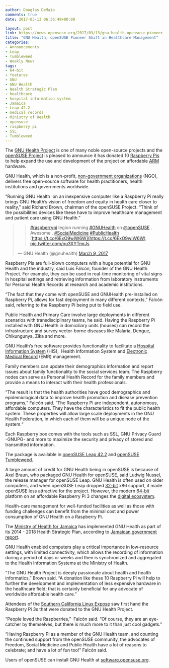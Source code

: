 ```yaml
---
author: Douglas DeMaio
comments: true
date: 2017-03-13 06:36:49+00:00

layout: post
link: https://news.opensuse.org/2017/03/13/gnu-health-opensuse-pioneer-shift-in-healthcare-management/
title: "GNU Health, openSUSE Pioneer Shift in Healthcare Management"
categories:
- Announcements
- Leap
- Tumbleweed
- Weekly News
tags:
- 64-bit
- features
- GNU
- GNU Health
- Health Strategic Plan
- healthcare
- hospital information system
- Jamaica
- Leap 42.2
- medical records
- Ministry of Health
- opensuse
- raspberry pi
- SSL
- Tumbleweed
---
```

The [GNU Health Project](http://health.gnu.org/) is one of many noble open-source projects and the [openSUSE Project](https://www.opensuse.org/) is pleased to announce it has donated 10 [Raspberry Pis](https://www.raspberrypi.org/) to help expand the use and development of the project on affordable [ARM](https://www.arm.com/) hardware.

GNU Health, which is a non-profit, [non-government organizations](https://en.wikipedia.org/wiki/Non-governmental_organization) (NGO), delivers free open-source software for health practitioners, health institutions and governments worldwide.

“Running GNU Health  on an inexpensive computer like a Raspberry Pi really brings GNU Health’s vision of freedom and equity in health care closer to reality,” said Richard Brown, chairman of the openSUSE Project. “Think of the possibilities devices like these have to improve healthcare management and patient care using GNU Health.”


<blockquote>

> 
> [#raspberrypi](https://twitter.com/hashtag/raspberrypi?src=hash) legion running [#GNUHealth](https://twitter.com/hashtag/GNUHealth?src=hash) on [@openSUSE](https://twitter.com/openSUSE) . Awesome . [#SocialMedicine](https://twitter.com/hashtag/SocialMedicine?src=hash) [#PublicHealth](https://twitter.com/hashtag/PublicHealth?src=hash) [https://t.co/6ExO9wIW6W](https://t.co/6ExO9wIW6W) [pic.twitter.com/ou3XYTmrJs](https://t.co/ou3XYTmrJs)
> 
> 
— GNU Health (@gnuhealth) [March 9, 2017](https://twitter.com/gnuhealth/status/839824765086916609)</blockquote>




Raspberry Pis are full-blown computers with a huge potential for GNU Health and the industry, said Luis Falcón, founder of the GNU Health Project. For example, they can be used in real-time monitoring of vital signs in hospital settings and retrieving information from laboratory instruments for Personal Health Records at research and academic institutions.

“The fact that they come with openSUSE and GNUHealth pre-installed on Raspberry Pi, allows for fast deployment in many different contexts,” Falcón said, referring to the Raspberry Pi being put to field use.

<!-- more -->Public Health and Primary Care involve large deployments in different scenarios with transdisciplinary teams, he said. Having the Raspberry Pi installed with GNU Health in domiciliary units (houses) can record the infrastructure and survey vector-borne diseases like Malaria, Dengue, Chikungunya, Zika and more.

GNU Health’s free software provides functionality to facilitate a [Hospital Information System](https://en.wikipedia.org/wiki/Hospital_information_system) (HIS),  Health Information System and [Electronic Medical Record](https://www.healthit.gov/providers-professionals/electronic-medical-records-emr) (EMR) management.

Family members can update their demographics information and report issues about family functionality to the social services team. The Raspberry nodes can serve as Personal Health Record for the family members and provide a means to interact with their health professionals.

“The result is that the health authorities have good demographics and epidemiological data to improve health promotion and disease prevention programs,” Falcón said. “The Raspberry Pi are independent, autonomous, affordable computers. They have the characteristics to fit the public health system. These properties will allow large scale deployments in the GNU Health Federation, in which each of them will be a unique node of the system.“

Each Raspberry box comes with the tools such as SSL, GNU Privacy Guard -GNUPG- and more to maximize the security and privacy of stored and transmitted information.

The package is available in [openSUSE Leap 42.2](https://en.opensuse.org/Portal:42.2) and [openSUSE Tumbleweed](https://en.opensuse.org/Portal:Tumbleweed).

A large amount of credit for GNU Health being in openSUSE is because of Axel Braun, who packaged GNU Health for openSUSE, said Ludwig Nussel, the release manager for openSUSE Leap. GNU Health is often used on older computers, and when openSUSE Leap dropped [32-bit](https://en.wikipedia.org/wiki/32-bit) x86 support, it made openSUSE less attractive for the project. However, the modern [64-bit](https://en.wikipedia.org/wiki/64-bit_computing) platform on an affordable Raspberry Pi 3 changes the [digital ecosystem](https://en.wikipedia.org/wiki/Digital_ecosystem).

Health-care management for well-funded facilities as well as those with funding challenges can benefit from the minimal cost and power consumption of GNU Health on a Raspberry Pi.

The [Ministry of Health for Jamaica](http://moh.gov.jm/) has implemented GNU Health as part of its 2014 - 2018 Health Strategic Plan, according to [Jamaican government report](http://moh.gov.jm/wp-content/uploads/2015/07/MOH_NHIS-eHealth_StrategicPlanFINAL.pdf).

GNU Health enabled computers play a critical importance in low-resource settings, with limited connectivity, which allows the recording of information during a period of days or weeks and then is synchronized and aggregated to the Health Information Systems at the Ministry of Health.

“The GNU Health Project is deeply passionate about health and health informatics,” Brown said. “A donation like these 10 Raspberry Pi will help to further the development and implementation of less expensive hardware in the healthcare field; that is certainly beneficial for any advocate of worldwide affordable health care.”

Attendees of the [Southern California Linux Expose](https://www.socallinuxexpo.org/) saw first hand the Raspberry Pi 3s that were donated to the GNU Health Project.

“People loved the Raspberries,”  Falcón said. “Of course, they are an eye-catcher by themselves, but there is much more to it than just cool gadgets.”

“Having Raspberry Pi as a member of the GNU Health team, and counting the continued support from the openSUSE community, the advocates of Freedom, Social Medicine and Public Health have a lot of reasons to celebrate; and have a lot of fun too!” Falcón said.

Users of openSUSE can install GNU Health at [software.opensuse.org](https://software.opensuse.org/).		
